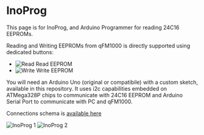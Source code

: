 # InoProg

This page is for InoProg, and Arduino Programmer for reading 24C16 EEPROMs.

Reading and Writing EEPROMs from qFM1000 is directly supported using dedicated buttons:

- ![Read](https://github.com/sardylan/qfm1000/raw/master/doc/img/eeprom-read.png) Read EEPROM
- ![Write](https://github.com/sardylan/qfm1000/raw/master/doc/img/eeprom-write.png) Write EEPROM

You will need an Arduino Uno (original or compatibile) with a custom sketch, available in this repository.
It uses i2c capabilities embedded on ATMega328P chips to communicate with 24C16 EEPROM and Arduino Serial Port to communicate with PC and qFM1000.

Connections schema is [available here](https://github.com/sardylan/qfm1000/blob/master/doc/pdf/InoProg.pdf)

![InoProg 1](https://github.com/sardylan/qfm1000/raw/master/doc/img/inoprog-01.jpg)
![InoProg 2](https://github.com/sardylan/qfm1000/raw/master/doc/img/inoprog-02.jpg)
